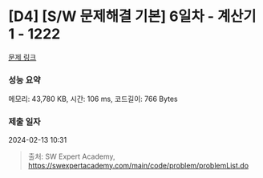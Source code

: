 # [D4] [S/W 문제해결 기본] 6일차 - 계산기1 - 1222 

[문제 링크](https://swexpertacademy.com/main/code/problem/problemDetail.do?contestProbId=AV14mbSaAEwCFAYD) 

### 성능 요약

메모리: 43,780 KB, 시간: 106 ms, 코드길이: 766 Bytes

### 제출 일자

2024-02-13 10:31



> 출처: SW Expert Academy, https://swexpertacademy.com/main/code/problem/problemList.do